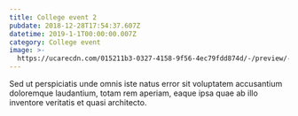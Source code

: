 ```yaml
---
title: College event 2
pubdate: 2018-12-28T17:54:37.607Z
datetime: 2019-1-1T00:00:00.007Z
category: College event
image: >-
  https://ucarecdn.com/015211b3-0327-4158-9f56-4ec79fdd874d/-/preview/-/enhance/50/
---
```

Sed ut perspiciatis unde omnis iste natus error sit voluptatem accusantium doloremque laudantium, totam rem aperiam, eaque ipsa quae ab illo inventore veritatis et quasi architecto.

